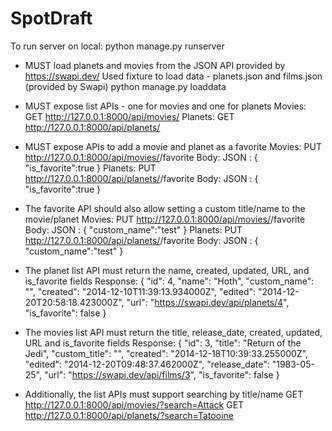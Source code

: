 # SpotDraft
To run server on local: 
python manage.py runserver

- MUST load planets and movies from the JSON API provided by https://swapi.dev/
Used fixture to load data - planets.json and films.json (provided by Swapi)
python manage.py loaddata <fixturename>

- MUST expose list APIs - one for movies and one for planets
Movies: GET http://127.0.0.1:8000/api/movies/
Planets: GET http://127.0.0.1:8000/api/planets/

- MUST expose APIs to add a movie and planet as a favorite
Movies: PUT http://127.0.0.1:8000/api/movies/<pk>/favorite
Body: JSON :
{
	"is_favorite":true
}
Planets: PUT http://127.0.0.1:8000/api/planets/<pk>/favorite
Body: JSON :
{
	"is_favorite":true
}

- The favorite API should also allow setting a custom title/name to the movie/planet
Movies: PUT http://127.0.0.1:8000/api/movies/<pk>/favorite
Body: JSON :
{
	"custom_name":"test"
}
Planets: PUT http://127.0.0.1:8000/api/planets/<pk>/favorite
Body: JSON :
{
	"custom_name":"test"
}

- The planet list API must return the name, created, updated, URL, and is_favorite fields
Response:
{
        "id": 4,
        "name": "Hoth",
        "custom_name": "",
        "created": "2014-12-10T11:39:13.934000Z",
        "edited": "2014-12-20T20:58:18.423000Z",
        "url": "https://swapi.dev/api/planets/4",
        "is_favorite": false
    }

- The movies list API must return the title, release_date, created, updated, URL and is_favorite fields
Response:
{
        "id": 3,
        "title": "Return of the Jedi",
        "custom_title": "",
        "created": "2014-12-18T10:39:33.255000Z",
        "edited": "2014-12-20T09:48:37.462000Z",
        "release_date": "1983-05-25",
        "url": "https://swapi.dev/api/films/3",
        "is_favorite": false
    }
    
- Additionally, the list APIs must support searching by title/name
GET http://127.0.0.1:8000/api/movies/?search=Attack
GET http://127.0.0.1:8000/api/planets/?search=Tatooine
